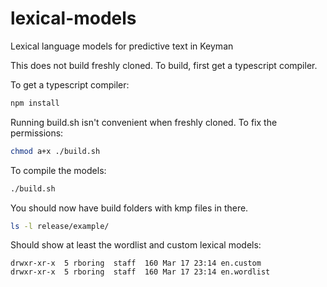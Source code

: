 # lexical-models
Lexical language models for predictive text in Keyman

This does not build freshly cloned. To build, first get a typescript compiler.

To get a typescript compiler:
```bash
npm install
```

Running build.sh isn't convenient when freshly cloned. To fix the permissions:
```bash
chmod a+x ./build.sh
```

To compile the models:
```bash
./build.sh
```

You should now have build folders with kmp files in there.
```bash
ls -l release/example/
```

Should show at least the wordlist and custom lexical models:

```
drwxr-xr-x  5 rboring  staff  160 Mar 17 23:14 en.custom
drwxr-xr-x  5 rboring  staff  160 Mar 17 23:14 en.wordlist
```
